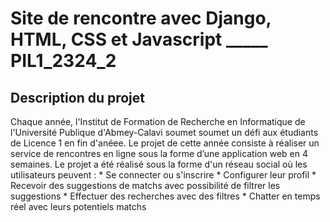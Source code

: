 # Site de rencontre avec Django, HTML, CSS et Javascript _____ PIL1_2324_2 

## Description du projet 
  Chaque année, l'Institut de Formation de Recherche en Informatique de l'Université Publique d'Abmey-Calavi soumet soumet un défi aux étudiants de Licence 1 en fin d'anéee. Le projet de cette année consiste à réaliser un service de rencontres en ligne sous la forme d’une application web en 4 semaines.
  Le projet a été réalisé sous la forme d'un réseau social où les utilisateurs peuvent : 
    * Se connecter ou s'inscrire
    * Configurer leur profil
    * Recevoir des suggestions de matchs avec possibilité de filtrer les suggestions
    * Effectuer des recherches avec des filtres
    * Chatter en temps réel avec leurs potentiels matchs


